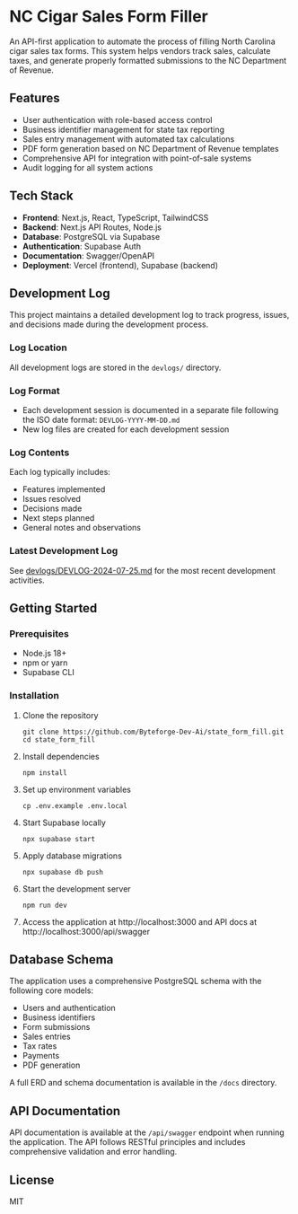 # NC Cigar Sales Form Filler

An API-first application to automate the process of filling North Carolina cigar sales tax forms. This system helps vendors track sales, calculate taxes, and generate properly formatted submissions to the NC Department of Revenue.

## Features

- User authentication with role-based access control
- Business identifier management for state tax reporting
- Sales entry management with automated tax calculations
- PDF form generation based on NC Department of Revenue templates
- Comprehensive API for integration with point-of-sale systems
- Audit logging for all system actions

## Tech Stack

- **Frontend**: Next.js, React, TypeScript, TailwindCSS
- **Backend**: Next.js API Routes, Node.js
- **Database**: PostgreSQL via Supabase
- **Authentication**: Supabase Auth
- **Documentation**: Swagger/OpenAPI
- **Deployment**: Vercel (frontend), Supabase (backend)

## Development Log

This project maintains a detailed development log to track progress, issues, and decisions made during the development process.

### Log Location
All development logs are stored in the `devlogs/` directory.

### Log Format
- Each development session is documented in a separate file following the ISO date format: `DEVLOG-YYYY-MM-DD.md`
- New log files are created for each development session

### Log Contents
Each log typically includes:
- Features implemented
- Issues resolved
- Decisions made
- Next steps planned
- General notes and observations

### Latest Development Log
See [devlogs/DEVLOG-2024-07-25.md](./devlogs/DEVLOG-2024-07-25.md) for the most recent development activities.

## Getting Started

### Prerequisites

- Node.js 18+
- npm or yarn
- Supabase CLI

### Installation

1. Clone the repository
   ```
   git clone https://github.com/Byteforge-Dev-Ai/state_form_fill.git
   cd state_form_fill
   ```

2. Install dependencies
   ```
   npm install
   ```

3. Set up environment variables
   ```
   cp .env.example .env.local
   ```
   
4. Start Supabase locally
   ```
   npx supabase start
   ```

5. Apply database migrations
   ```
   npx supabase db push
   ```

6. Start the development server
   ```
   npm run dev
   ```

7. Access the application at http://localhost:3000 and API docs at http://localhost:3000/api/swagger

## Database Schema

The application uses a comprehensive PostgreSQL schema with the following core models:

- Users and authentication
- Business identifiers
- Form submissions
- Sales entries
- Tax rates
- Payments
- PDF generation

A full ERD and schema documentation is available in the `/docs` directory.

## API Documentation

API documentation is available at the `/api/swagger` endpoint when running the application. The API follows RESTful principles and includes comprehensive validation and error handling.

## License

MIT 